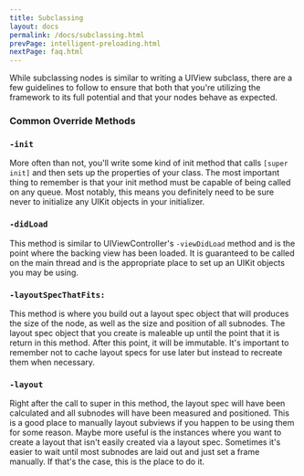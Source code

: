 ```yaml
---
title: Subclassing 
layout: docs
permalink: /docs/subclassing.html
prevPage: intelligent-preloading.html
nextPage: faq.html
---
```


While subclassing nodes is similar to writing a UIView subclass, there are a few guidelines to follow to ensure that both that you're utilizing the framework to its full potential and that your nodes behave as expected.

### Common Override Methods

### `-init`

More often than not, you'll write some kind of init method that calls `[super init]` and then sets up the properties of your class.  The most important thing to remember is that your init method must be capable of being called on any queue.  Most notably, this means you definitely need to be sure never to initialize any UIKit objects in your initializer.

### `-didLoad`

This method is similar to UIViewController's `-viewDidLoad` method and is the point where the backing view has been loaded.  It is guaranteed to be called on the main thread and is the appropriate place to set up an UIKit objects you may be using.

### `-layoutSpecThatFits:`

This method is where you build out a layout spec object that will produces the size of the node, as well as the size and position of all subnodes.  The layout spec object that you create is maleable up until the point that it is return in this method.  After this point, it will be immutable.  It's important to remember not to cache layout specs for use later but instead to recreate them when necessary.

### `-layout`

Right after the call to super in this method, the layout spec will have been calculated and all subnodes will have been measured and positioned.  This is a good place to manually layout subviews if you happen to be using them for some reason.  Maybe more useful is the instances where you want to create a layout that isn't easily created via a layout spec.  Sometimes it's easier to wait until most subnodes are laid out and just set a frame manually.  If that's the case, this is the place to do it.
